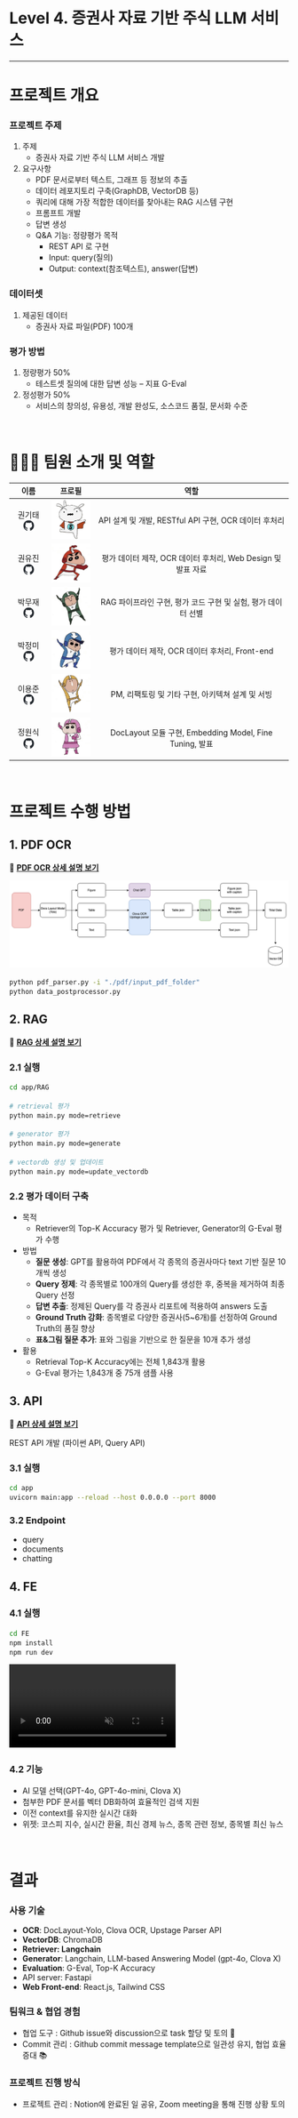 # Level 4. 증권사 자료 기반 주식 LLM 서비스

---

# **프로젝트 개요**

### **프로젝트 주제**

1. 주제
   - 증권사 자료 기반 주식 LLM 서비스 개발
2. 요구사항
   - PDF 문서로부터 텍스트, 그래프 등 정보의 추출
   - 데이터 레포지토리 구축(GraphDB, VectorDB 등)
   - 쿼리에 대해 가장 적합한 데이터를 찾아내는 RAG 시스템 구현
   - 프롬프트 개발
   - 답변 생성
   - Q&A 기능: 정량평가 목적
     - REST API 로 구현
     - Input: query(질의)
     - Output: context(참조텍스트), answer(답변)

### **데이터셋**

1. 제공된 데이터
   - 증권사 자료 파일(PDF) 100개

### **평가 방법**

1. 정량평가 50%
   - 테스트셋 질의에 대한 답변 성능 – 지표 G-Eval
2. 정성평가 50%
   - 서비스의 창의성, 유용성, 개발 완성도, 소스코드 품질, 문서화 수준

<br>

# **👨🏻‍💻 팀원 소개 및 역할**

<div align='center'>

|                                                          이름                                                          |                       프로필                       |                             역할                              |
| :--------------------------------------------------------------------------------------------------------------------: | :------------------------------------------------: | :-----------------------------------------------------------: |
| 권기태 [<img src="images/github-mark.png" width="20" style="vertical-align:middle;">](https://github.com/starlike6617) | <img src='images/profile-1.jpeg' width="80"></img> |     API 설계 및 개발, RESTful API 구현, OCR 데이터 후처리     |
|  권유진 [<img src="images/github-mark.png" width="20" style="vertical-align:middle;">](https://github.com/0618yujin)   | <img src='images/profile-2.jpeg' width="80"></img> | 평가 데이터 제작, OCR 데이터 후처리, Web Design 및 발표 자료  |
|    박무재 [<img src="images/github-mark.png" width="20" style="vertical-align:middle;">](https://github.com/Mujae)     | <img src='images/profile-3.jpeg' width="80"></img> | RAG 파이프라인 구현, 평가 코드 구현 및 실험, 평가 데이터 선별 |
|  박정미 [<img src="images/github-mark.png" width="20" style="vertical-align:middle;">](https://github.com/imJeongmi)   | <img src='images/profile-4.jpeg' width="80"></img> |        평가 데이터 제작, OCR 데이터 후처리, Front-end         |
|   이용준 [<img src="images/github-mark.png" width="20" style="vertical-align:middle;">](https://github.com/elwhyjay)   | <img src='images/profile-5.jpeg' width="80"></img> |       PM, 리팩토링 및 기타 구현, 아키텍쳐 설계 및 서빙        |
|  정원식 [<img src="images/github-mark.png" width="20" style="vertical-align:middle;">](https://github.com/wonsjeong)   | <img src='images/profile-6.jpeg' width="80"></img> |    DocLayout 모듈 구현, Embedding Model, Fine Tuning, 발표    |

</div>
<br>

# 프로젝트 수행 방법

## 1. PDF OCR

📑 **[PDF OCR 상세 설명 보기](PDF_OCR/README.MD)**

![pdf-ocr_flowchart](images/pdf-ocr_flowchart.png)

```bash
python pdf_parser.py -i "./pdf/input_pdf_folder"
python data_postprocessor.py
```

## 2. RAG

📑 **[RAG 상세 설명 보기](app/RAG/README.md)**

### 2.1 실행

```bash
cd app/RAG

# retrieval 평가
python main.py mode=retrieve

# generator 평가
python main.py mode=generate

# vectordb 생성 및 업데이트
python main.py mode=update_vectordb
```

### 2.2 평가 데이터 구축

- 목적
  - Retriever의 Top-K Accuracy 평가 및 Retriever, Generator의 G-Eval 평가 수행
- 방법
  - **질문 생성**: GPT를 활용하여 PDF에서 각 종목의 증권사마다 text 기반 질문 10개씩 생성
  - **Query 정제**: 각 종목별로 100개의 Query를 생성한 후, 중복을 제거하여 최종 Query 선정
  - **답변 추출**: 정제된 Query를 각 증권사 리포트에 적용하여 answers 도출
  - **Ground Truth 강화**: 종목별로 다양한 증권사(5~6개)를 선정하여 Ground Truth의 품질 향상
  - **표&그림 질문 추가**: 표와 그림을 기반으로 한 질문을 10개 추가 생성
- 활용
  - Retrieval Top-K Accuracy에는 전체 1,843개 활용
  - G-Eval 평가는 1,843개 중 75개 샘플 사용

## 3. API

📑 **[API 상세 설명 보기](app/README.md)**

REST API 개발 (파이썬 API, Query API)

### 3.1 실행

```bash
cd app
uvicorn main:app --reload --host 0.0.0.0 --port 8000
```

### 3.2 Endpoint

- query
- documents
- chatting

## 4. FE

### 4.1 실행

```bash
cd FE
npm install
npm run dev
```

<!-- 영상 재생 안 됨 -->

<video src="images/demo.mov" autoplay muted loop></video>

### 4.2 기능

- AI 모델 선택(GPT-4o, GPT-4o-mini, Clova X)
- 첨부한 PDF 문서를 벡터 DB화하여 효율적인 검색 지원
- 이전 context를 유지한 실시간 대화
- 위젯: 코스피 지수, 실시간 환율, 최신 경제 뉴스, 종목 관련 정보, 종목별 최신 뉴스

<br>

# 결과

### 사용 기술

- **OCR**: DocLayout-Yolo, Clova OCR, Upstage Parser API
- **VectorDB**: ChromaDB
- **Retriever: Langchain**
- **Generator**: Langchain, LLM-based Answering Model (gpt-4o, Clova X)
- **Evaluation**: G-Eval, Top-K Accuracy
- API server: Fastapi
- **Web Front-end**: React.js, Tailwind CSS

### 팀워크 & 협업 경험

- 협업 도구 : Github issue와 discussion으로 task 할당 및 토의 🤝
- Commit 관리 : Github commit message template으로 일관성 유지, 협업 효율 증대 📚

### 프로젝트 진행 방식

- 프로젝트 관리 : Notion에 완료된 일 공유, Zoom meeting을 통해 진행 상황 토의
